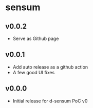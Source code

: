 # sensum

## v0.0.2
* Serve as Github page

## v0.0.1
* Add auto release as a github action
* A few good UI fixes

## v0.0.0
* Initial release for d-sensum PoC v0